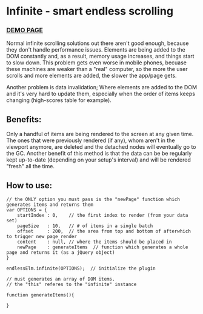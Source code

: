 Infinite - smart endless scrolling
========

### [DEMO PAGE](http://yaireo.github.io/infinite/)


Normal infinite scrolling solutions out there aren't good enough, because they don't handle performance issues.
Elements are being added to the DOM constantly and, as a result, memory usage increases, and things start to slow down.
This problem gets even worse in mobile phones, becuase these machines are weaker than a "real" computer, so the more
the user scrolls and more elements are added, the slower the app/page gets.

Another problem is data invalidation; Where elements are added to the DOM and it's very hard to update them,
especially when the order of items keeps changing (high-scores table for example).

## Benefits:

Only a handful of items are being rendered to the screen at any given time.
The ones that were previously rendered (if any), whom aren't in the viewport anymore, are deleted and the detached nodes will eventually go to the GC.
Another benefit of this method is that the data can be be regularly kept up-to-date (depending on your setup's interval) and will be rendered "fresh" all the time.


## How to use:
    // the ONLY option you must pass is the "newPage" function which generates items and returns them
    var OPTIONS = {
        startIndex : 0,    // the first index to render (from your data set)
        pageSize   : 10,   // # of items in a single batch
        offset     : 200,  // the area from top and bottom of afterwhich to trigger new page render
        content    : null, // where the items should be placed in
        newPage    : generateItems  // function which generates a whole page and returns it (as a jQuery object)
    }

    endlessElm.infinite(OPTIONS);  // initialize the plugin

    // must generates an array of DOM items.
    // the "this" referes to the "infinite" instance

    function generateItems(){

    }
